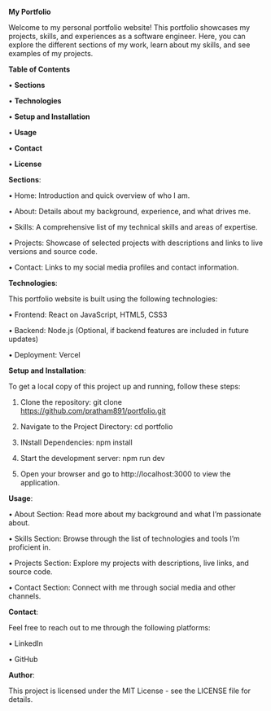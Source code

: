 **My Portfolio**

Welcome to my personal portfolio website! This portfolio showcases my projects, skills, and experiences as a software engineer. Here, you can explore the different sections of my work, learn about my skills, and see examples of my projects.

**Table of Contents**


•	**Sections**

•	**Technologies**

•	**Setup and Installation**

•	**Usage**

•	**Contact**

•	**License**




**Sections**:

•	Home: Introduction and quick overview of who I am.

•	About: Details about my background, experience, and what drives me.

•	Skills: A comprehensive list of my technical skills and areas of expertise.

•	Projects: Showcase of selected projects with descriptions and links to live versions and source code.

•	Contact: Links to my social media profiles and contact information.

**Technologies**:

This portfolio website is built using the following technologies:

•	Frontend: React on JavaScript, HTML5, CSS3

•	Backend: Node.js (Optional, if backend features are included in future updates)

•	Deployment: Vercel

**Setup and Installation**:

To get a local copy of this project up and running, follow these steps:

1.	Clone the repository:
git clone https://github.com/pratham891/portfolio.git

2.	Navigate to the Project Directory:
cd portfolio

3.	INstall Dependencies:
npm install

4.	Start the development server:
npm run dev

5.	Open your browser and go to http://localhost:3000 to view the application.

**Usage**:

•	About Section: Read more about my background and what I’m passionate about.

•	Skills Section: Browse through the list of technologies and tools I’m proficient in.

•	Projects Section: Explore my projects with descriptions, live links, and source code.

•	Contact Section: Connect with me through social media and other channels.

**Contact**:

Feel free to reach out to me through the following platforms:

•	LinkedIn

•	GitHub

**Author**:

This project is licensed under the MIT License - see the LICENSE file for details.

